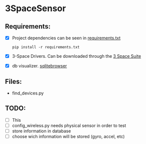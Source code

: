 # 3SpaceSensor

## Requirements:
- [x] Project dependencies can be seen in [requirements.txt](https://github.com/sulyak/3SpaceSensor/blob/master/requirements.txt)

  ```pip install -r requirements.txt```
- [x] 3-Space Drivers. Can be downloaded through the [3 Space Suite](https://yostlabs.com/yost-labs-3-space-sensor-software-suite/)
- [x] db visualizer. [sqlitebrowser](https://sqlitebrowser.org/) 
  

## Files:
  
  * find_devices.py
  

## TODO:

- [ ] This
- [ ] config_wireless.py needs physical sensor in order to test
- [ ] store information in database
- [ ] choose wich information will be stored (gyro, accel, etc)
